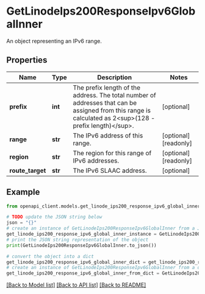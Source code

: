 # GetLinodeIps200ResponseIpv6GlobalInner

An object representing an IPv6 range.

## Properties

Name | Type | Description | Notes
------------ | ------------- | ------------- | -------------
**prefix** | **int** | The prefix length of the address. The total number of addresses that can be assigned from this range is calculated as 2&lt;sup&gt;(128 - prefix length)&lt;/sup&gt;. | [optional] 
**range** | **str** | The IPv6 address of this range. | [optional] [readonly] 
**region** | **str** | The region for this range of IPv6 addresses. | [optional] [readonly] 
**route_target** | **str** | The IPv6 SLAAC address. | [optional] 

## Example

```python
from openapi_client.models.get_linode_ips200_response_ipv6_global_inner import GetLinodeIps200ResponseIpv6GlobalInner

# TODO update the JSON string below
json = "{}"
# create an instance of GetLinodeIps200ResponseIpv6GlobalInner from a JSON string
get_linode_ips200_response_ipv6_global_inner_instance = GetLinodeIps200ResponseIpv6GlobalInner.from_json(json)
# print the JSON string representation of the object
print(GetLinodeIps200ResponseIpv6GlobalInner.to_json())

# convert the object into a dict
get_linode_ips200_response_ipv6_global_inner_dict = get_linode_ips200_response_ipv6_global_inner_instance.to_dict()
# create an instance of GetLinodeIps200ResponseIpv6GlobalInner from a dict
get_linode_ips200_response_ipv6_global_inner_from_dict = GetLinodeIps200ResponseIpv6GlobalInner.from_dict(get_linode_ips200_response_ipv6_global_inner_dict)
```
[[Back to Model list]](../README.md#documentation-for-models) [[Back to API list]](../README.md#documentation-for-api-endpoints) [[Back to README]](../README.md)


